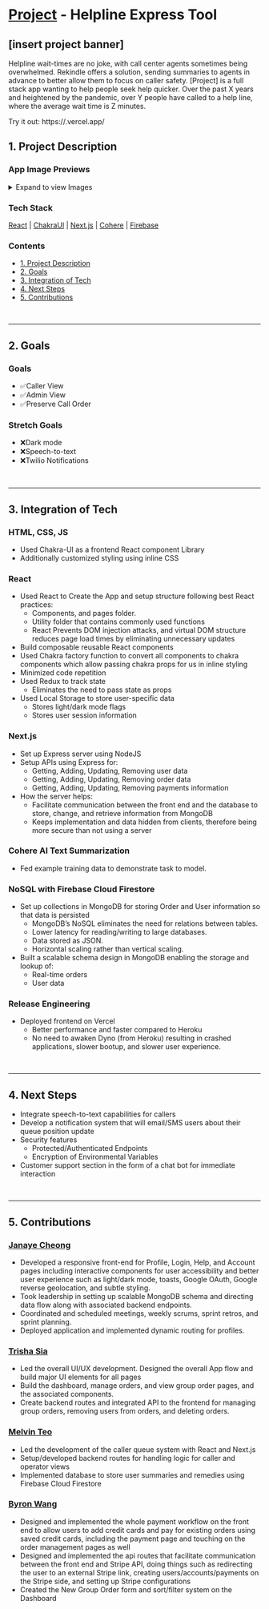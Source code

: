 # [Project](https:) - Helpline Express Tool  
## [insert project banner]

Helpline wait-times are no joke, with call center agents sometimes being overwhelmed. Rekindle offers a solution, sending summaries to agents in advance to better allow them to focus on caller safety. [Project] is a full stack app wanting to help people seek help quicker. Over the past X years and heightened by the pandemic, over Y people have called to a help line, where the average wait time is Z minutes. 

Try it out: https://.vercel.app/
## 1. Project Description 

### App Image Previews
<details>
	<summary>Expand to view Images</summary>
	drag and drop 

</details>

### Tech Stack
[React](https://reactjs.org/) | [ChakraUI](https://chakra-ui.com/) | [Next.js](https://nextjs.org/) | [Cohere](https://cohere.ai/) | [Firebase](https://firebase.google.com/)  

### Contents

-   [1. Project Description](#1-project-description)
-   [2. Goals](#2-goals)
-   [3. Integration of Tech](#3-integration-of-tech)
-   [4. Next Steps](#4-next-steps)
-   [5. Contributions](#5-contributions)

<br/>

---
## 2. Goals

### Goals

- ✅Caller View
- ✅Admin View
- ✅Preserve Call Order 

### Stretch Goals

- ❌Dark mode
- ❌Speech-to-text 
- ❌Twilio Notifications

<br/>

---
## 3. Integration of Tech

### HTML, CSS, JS
- Used Chakra-UI as a frontend React component Library
- Additionally customized styling using inline CSS

### React 
- Used React to Create the App and setup structure following best React practices:
  - Components, and pages folder.
  - Utility folder that contains commonly used functions
  - React Prevents DOM injection attacks, and virtual DOM structure reduces page load times by eliminating unnecessary updates
 - Build composable reusable React components
  - Used Chakra factory function to convert all components to chakra components which allow passing chakra props for us in inline styling
  - Minimized code repetition
- Used Redux to track state
  - Eliminates the need to pass state as props
- Used Local Storage to store user-specific data
  - Stores light/dark mode flags
  - Stores user session information 

### Next.js
- Set up Express server using NodeJS
- Setup APIs using Express for:
  - Getting, Adding, Updating, Removing user data
  - Getting, Adding, Updating, Removing order data
  - Getting, Adding, Updating, Removing payments information 
- How the server helps:
  - Facilitate communication between the front end and the database to store, change, and retrieve information from MongoDB 
  - Keeps implementation and data hidden from clients, therefore being more secure than not using a server

### Cohere AI Text Summarization
- Fed example training data to demonstrate task to model. 

### NoSQL with Firebase Cloud Firestore
- Set up collections in MongoDB for storing Order and User information so that data is persisted
  - MongoDB’s NoSQL eliminates the need for relations between tables.
  - Lower latency for reading/writing to large databases.
  - Data stored as JSON.
  - Horizontal scaling rather than vertical scaling.
- Built a scalable schema design in MongoDB enabling the storage and lookup of:
  - Real-time orders
  - User data

### Release Engineering
- Deployed frontend on Vercel
  - Better performance and faster compared to Heroku
  - No need to awaken Dyno (from Heroku) resulting in crashed applications, slower bootup, and slower user experience.

<br/>

---

## 4. Next Steps
- Integrate speech-to-text capabilities for callers
- Develop a notification system that will email/SMS users about their queue position update
- Security features
  - Protected/Authenticated Endpoints
  - Encryption of Environmental Variables 
- Customer support section in the form of a chat bot for immediate interaction

<br/>

---

## 5. Contributions

### [Janaye Cheong](https://www.linkedin.com/in/janaye-cheong-105513/)
- Developed a responsive front-end for Profile, Login, Help, and Account pages including interactive components for user accessibility and better user experience such as light/dark mode, toasts, Google OAuth, Google reverse geolocation,  and subtle styling. 
- Took leadership in setting up scalable MongoDB schema and directing data flow along with associated backend endpoints.
- Coordinated and scheduled meetings, weekly scrums, sprint retros, and sprint planning.
- Deployed application and implemented dynamic routing for profiles.

### [Trisha Sia](https://www.linkedin.com/in/trisha-sia/)
- Led the overall UI/UX development. Designed the overall App flow and build major UI elements for all pages
- Build the dashboard, manage orders, and view group order pages, and the associated components.
- Create backend routes and integrated API to the frontend for managing group orders, removing users from orders, and deleting orders. 

### [Melvin Teo](https://www.linkedin.com/in/melvinhteo/)
- Led the development of the caller queue system with React and Next.js
- Setup/developed backend routes for handling logic for caller and operator views 
- Implemented database to store user summaries and remedies using Firebase Cloud Firestore 

### [Byron Wang](https://www.linkedin.com/in/byronwang93/)
- Designed and implemented the whole payment workflow on the front end to allow users to add credit cards and pay for existing orders using saved credit cards, including the payment page and touching on the order management pages as well
- Designed and implemented the api routes that facilitate communication between the front end and Stripe API, doing things such as redirecting the user to an external Stripe link, creating users/accounts/payments on the Stripe side, and setting up Stripe configurations
- Created the New Group Order form and sort/filter system on the Dashboard

